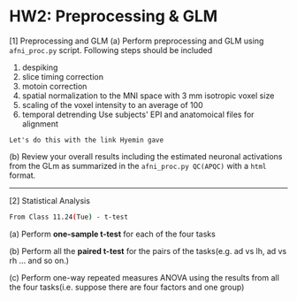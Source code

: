 # HW2: Preprocessing & GLM
[1] Preprocessing and GLM
(a) Perform preprocessing and GLM using `afni_proc.py` script. Following steps should be included
1. despiking
2. slice timing correction
3. motoin correction
4. spatial normalization to the MNI space with 3 mm isotropic voxel size
5. scaling of the voxel intensity to an average of 100
6. temporal detrending
Use subjects' EPI and anatomoical files for alignment
```plaintext
Let's do this with the link Hyemin gave
```
(b) Review your overall results including the estimated neuronal activations from the GLm as summarized in the `afni_proc.py QC(APQC)` with a `html` format. 

---
[2] Statistical Analysis
```bash
From Class 11.24(Tue) - t-test
```
(a) Perform **one-sample t-test** for each of the four tasks

(b) Perform all the **paired t-test** for the pairs of the tasks(e.g. ad vs lh, ad vs rh ... and so on.)

(c) Perform one-way repeated measures ANOVA using the results from all the four tasks(i.e. suppose there are four factors and one group)